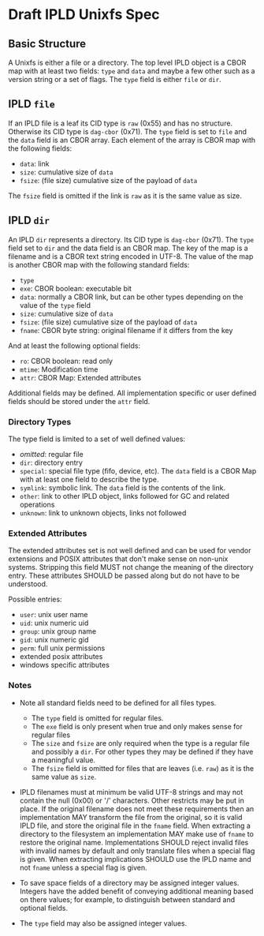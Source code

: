 # Draft IPLD Unixfs Spec

## Basic Structure

A Unixfs is either a file or a directory.
The top level IPLD object is a CBOR map with at least two fields: `type` and `data`
and maybe a few other such as a version string or a set of flags.
The `type` field is either `file` or `dir`.

## IPLD `file`

If an IPLD file is a leaf its CID type is `raw` (0x55) and has no structure.
Otherwise its CID type is `dag-cbor` (0x71).
The `type` field is set to `file` and the `data` field is an CBOR array.
Each element of the array is CBOR map with the following fields:

  - `data`: link
  - `size`: cumulative size of `data`
  - `fsize`: (file size) cumulative size of the payload of `data`
  
The `fsize` field is omitted if the link is `raw` as it is the same value as size.

## IPLD `dir`

An IPLD `dir` represents a directory.
Its CID type is `dag-cbor` (0x71).
The `type` field set to `dir` and the data field is an CBOR map.
The key of the map is a filename and is a CBOR text string encoded in UTF-8.
The value of the map is another CBOR map with the following standard fields:

  - `type`
  - `exe`: CBOR boolean: executable bit
  - `data`: normally a CBOR link, but can be other types depending on the value of the `type` field
  - `size`: cumulative size of `data`
  - `fsize`: (file size) cumulative size of the payload of `data`
  - `fname`: CBOR byte string: original filename if it differs from the key

And at least the following optional fields:

  - `ro`: CBOR boolean: read only
  - `mtime`: Modification time
  - `attr`: CBOR Map: Extended attributes

Additional fields may be defined.  All implementation specific or user
defined fields should be stored under the `attr` field. 

### Directory Types

The type field is limited to a set of well defined values:

  * _omitted_: regular file 
  * `dir`: directory entry
  * `special`: special file type (fifo, device, etc).
     The `data` field is a CBOR Map with at least one field to describe the type.
  * `symlink`: symbolic link.  The `data` field is the contents of the link.
  * `other`: link to other IPLD object, links followed for GC and related operations 
  * `unknown`: link to unknown objects, links not followed

### Extended Attributes

The extended attributes set is not well defined and can be used for vendor extensions and POSIX attributes that don't make sense on non-unix systems.
Stripping this field MUST not change the meaning of the directory entry.
These attributes SHOULD be passed along but do not have to be understood.

Possible entries:

  * `user`: unix user name
  * `uid`: unix numeric uid
  * `group`: unix group name
  * `gid`: unix numeric gid
  * `perm`: full unix permissions
  * extended posix attributes
  * windows specific attributes

### Notes

* Note all standard fields need to be defined for all files types.

  * The `type` field is omitted for regular files.
  * The `exe` field is only present when true and only makes sense for regular files 
  * The `size` and `fsize` are only required when the type is a regular file and possibly a `dir`.
    For other types they may be defined if they have a meaningful value. 
  * The `fsize` field is omitted for files that are leaves (i.e. `raw`) as it is the same value as `size`.

* IPLD filenames must at minimum be valid UTF-8 strings and may not contain the null (0x00) or '/' characters.
  Other restricts may be put in place.
  If the original filename does not meet these requirements then an implementation MAY transform the file from
  the original, so it is valid IPLD file, and store the original file in the `fname` field.
  When extracting a directory to the filesystem an implementation
  MAY make use of `fname` to restore the original name.
  Implementations SHOULD reject invalid files with invalid names by default
  and only translate files when a special flag is given.
  When extracting implications SHOULD use the IPLD name and not `fname` unless a special flag is given.

* To save space fields of a directory may be assigned integer values.
  Integers have the added benefit of conveying additional meaning based on there values;
  for example, to distinguish between standard and optional fields.

* The `type` field may also be assigned integer values.
